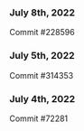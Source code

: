 ### July 8th, 2022

Commit #228596

### July 5th, 2022

Commit #314353


### July 4th, 2022

Commit #72281
